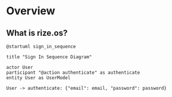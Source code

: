# Overview

## What is rize.os?

```puml
@startuml sign_in_sequence  
  
title "Sign In Sequence Diagram"  
  
actor User  
participant "@action authenticate" as authenticate
entity User as UserModel  
  
User -> authenticate: {"email": email, "password": password}
```